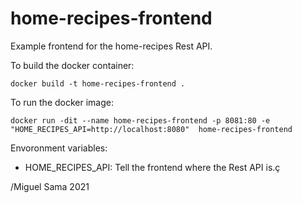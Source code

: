 # home-recipes-frontend

Example frontend for the home-recipes Rest API.  

To build the docker container:  
~~~
docker build -t home-recipes-frontend .
~~~

To run the docker image:
~~~
docker run -dit --name home-recipes-frontend -p 8081:80 -e "HOME_RECIPES_API=http://localhost:8080"  home-recipes-frontend
~~~

Envoronment variables:
  - HOME_RECIPES_API: Tell the frontend where the Rest API is.ç

/Miguel Sama 2021

